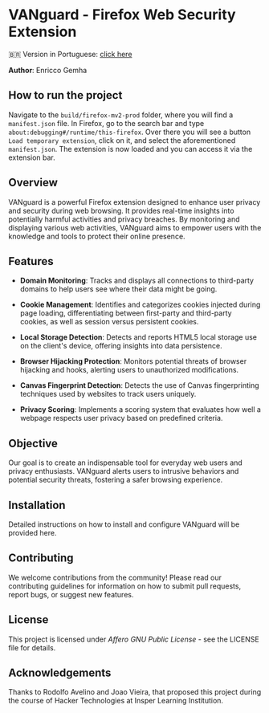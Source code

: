 # VANguard - Firefox Web Security Extension

🇧🇷 Version in Portuguese: [click here](./README-pt_BR.md)

**Author**: Enricco Gemha  

## How to run the project

Navigate to the `build/firefox-mv2-prod` folder, where you will find a `manifest.json` file. In Firefox, go to the search bar and type `about:debugging#/runtime/this-firefox`. Over there you will see a button `Load temporary extension`, click on it, and select the aforementioned `manifest.json`. The extension is now loaded and you can access it via the extension bar.

## Overview

VANguard is a powerful Firefox extension designed to enhance user privacy and security during web browsing. It provides real-time insights into potentially harmful activities and privacy breaches. By monitoring and displaying various web activities, VANguard aims to empower users with the knowledge and tools to protect their online presence.

## Features

- **Domain Monitoring**: Tracks and displays all connections to third-party domains to help users see where their data might be going.

- **Cookie Management**: Identifies and categorizes cookies injected during page loading, differentiating between first-party and third-party cookies, as well as session versus persistent cookies.

- **Local Storage Detection**: Detects and reports HTML5 local storage use on the client's device, offering insights into data persistence.

- **Browser Hijacking Protection**: Monitors potential threats of browser hijacking and hooks, alerting users to unauthorized modifications.

- **Canvas Fingerprint Detection**: Detects the use of Canvas fingerprinting techniques used by websites to track users uniquely.

- **Privacy Scoring**: Implements a scoring system that evaluates how well a webpage respects user privacy based on predefined criteria.

## Objective

Our goal is to create an indispensable tool for everyday web users and privacy enthusiasts. VANguard alerts users to intrusive behaviors and potential security threats, fostering a safer browsing experience.

## Installation

Detailed instructions on how to install and configure VANguard will be provided here.

## Contributing

We welcome contributions from the community! Please read our contributing guidelines for information on how to submit pull requests, report bugs, or suggest new features.

## License

This project is licensed under *Affero GNU Public License* - see the LICENSE file for details.

## Acknowledgements

Thanks to Rodolfo Avelino and Joao Vieira, that proposed this project during the course of Hacker Technologies at Insper Learning Institution.
